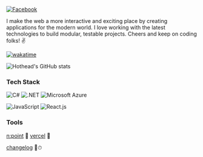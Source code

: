 [![Facebook](https://img.shields.io/badge/Facebook-1877F2?style=flat&logo=facebook&logoColor=white)](https://www.facebook.com/cutpix)

I make the web a more interactive and exciting place by creating applications for the modern world. I love working with the latest technologies to build modular, testable projects. Cheers and keep on coding folks! ✌️

[![wakatime](https://wakatime.com/badge/github/cutpix/bubble-gun.svg)](https://wakatime.com/badge/github/cutpix/bubble-gun)

![Hothead's GitHub stats](https://github-readme-stats.vercel.app/api?username=cutpix&show_icons=true)

### Tech Stack

![C#](https://img.shields.io/badge/C%23-239120?style=flat&logo=c-sharp&logoColor=white)
![.NET](https://img.shields.io/badge/.NET-5C2D91?style=flat&logo=.net&logoColor=white)
![Microsoft Azure](https://img.shields.io/badge/Microsoft_Azure-0089D6?style=flat&logo=microsoft-azure&logoColor=white)

![JavaScript](https://img.shields.io/badge/JavaScript-F7DF1E?style=flat&logo=javascript&logoColor=black)
![React.js](https://img.shields.io/badge/React-20232A?style=flat&logo=react&logoColor=61DAFB)

### Tools
[n:point](https://www.npoint.io/) 👾
[vercel](https://vercel.com/) 💾
 
[changelog](https://headwayapp.co/the-dirty-code-club-changelog) 📝⏱
